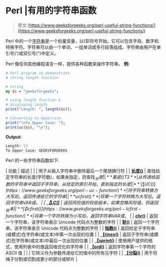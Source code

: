 # Perl |有用的字符串函数

> 原文:[https://www.geeksforgeeks.org/perl-useful-string-functions/](https://www.geeksforgeeks.org/perl-useful-string-functions/)

Perl 中的一个[字符串](https://www.geeksforgeeks.org/perl-quoted-interpolated-and-escaped-strings/)是一个标量变量，以($)符号开始，它可以包含字母、数字和特殊字符。字符串可以由一个单词、一组单词或多行段落组成。字符串由用户在单引号(')或双引号(")中定义。

Perl 像任何其他编程语言一样，提供各种函数来操作字符串。
**例:**

```perl
# Perl program to demonstrate  
# string length function 

# string 
my $s = "geeksforgeeks"; 

# using length function & 
# displaying length 
print("Length: ", length($s));  

# Converting to Uppercase
print("\nTo Upper Case: "); 
print(uc($s), "\n"); 
```

**Output:**

```perl
Length: 13
To Upper Case: GEEKSFORGEEKS

```

Perl 的一些字符串函数如下:

| 功能 | 描述 |
|  | 用于从输入字符串中删除最后一个尾随换行符 |
| **[长度()](https://www.geeksforgeeks.org/perl-length-function/)** | 查找给定字符串的长度(字符数)，如果未指定，则查找$_ 长度 |
| **基底()T3** | 从传递给函数的字符串中返回子字符串，从给定的索引开始，直到指定的长度 |
| **[【UC()](https://www.geeksforgeeks.org/perl-uc-function/)** | 将字符串转换为大写后，返回传递给它的字符串 |
| **ucfirst()** | 将第一个字符转换为大写后，返回字符串 VAR 或$_。 |
| **[【LC()](https://www.geeksforgeeks.org/perl-lc-function-for-lower-case-conversion/)** | 返回风险值的较低版本，如果忽略风险值，则返回$_ 版本 |
| **[【lcfirst()](https://www.geeksforgeeks.org/perl-lcfirst-function/)** | 将第一个字符转换为小写后，返回字符串 VAR 或$_。 |
| **[chr()](https://www.geeksforgeeks.org/perl-chr-function/)** | 返回一个字符串，该字符串表示 Unicode 代码点为整数的字符 |
| **[斩()](https://www.geeksforgeeks.org/perl-chop-function/)** | 返回一个字符串，该字符串表示 Unicode 代码点为整数的字符 |
| **[指数()](https://www.geeksforgeeks.org/perl-index-function/)** | 返回给定子字符串(或模式)在字符串(或文本)中第一次出现的位置 |
| **[【rinex()](https://www.geeksforgeeks.org/perl-rindex-function/)** | 返回子字符串(或模式)在字符串(或文本)中最后一次出现的位置 |
| **[【sprint()](https://www.geeksforgeeks.org/perl-sprintf-function/)** | 使用用户提供的格式，使用列表中的值返回格式化的字符串 |
| **[【ord()](https://www.geeksforgeeks.org/perl-ord-function/)** | 返回字符串第一个字符的 ASCII 值 |
|  | 它转义作为参数传递给它的值中的所有元字符 |
| **[【分裂()](https://www.geeksforgeeks.org/perl-split-function/)** | 用于将绳子分割或切割成更小的部分或碎片 |